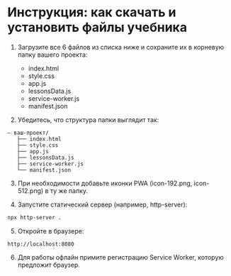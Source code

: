 # Инструкция: как скачать и установить файлы учебника

1. Загрузите все 6 файлов из списка ниже и сохраните их в корневую папку вашего проекта:

   * index.html
   * style.css
   * app.js
   * lessonsData.js
   * service-worker.js
   * manifest.json

2.  Убедитесь, что структура папки выглядит так:

```
— ваш-проект/
   ├── index.html
   ├── style.css
   ├── app.js
   ├── lessonsData.js
   ├── service-worker.js
   └── manifest.json
```

3.  При необходимости добавьте иконки PWA (icon-192.png, icon-512.png) в ту же папку.

4.  Запустите статический сервер (например, http-server):

```bash
npx http-server .
```

5.  Откройте в браузере:

```
http://localhost:8080
```

6.  Для работы офлайн примите регистрацию Service Worker, которую предложит браузер.

